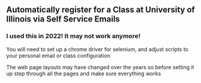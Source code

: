 ## Automatically register for a Class at University of Illinois via Self Service Emails

### I used this in 2022! It may not work anymore! 

You will need to set up a chrome driver for selenium, and adjust scripts to your personal email or class configuration

The web page layouts may have changed over the years so before setting it up step through all the pages and make sure everything works
